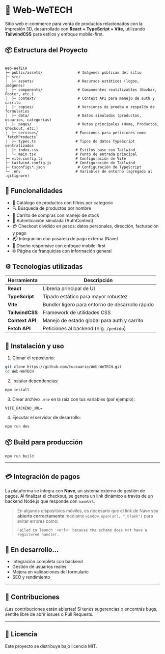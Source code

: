 # 🛒 Web-WeTECH

Sitio web e-commerce para venta de productos relacionados con la impresión 3D, desarrollado con **React + TypeScript + Vite**, utilizando **TailwindCSS** para estilos y enfoque mobile-first.

## 📦 Estructura del Proyecto

```

Web-WeTECH
├─ public/assets/                # Imágenes públicas del sitio
├─ src/
│  ├─ assets/                    # Recursos estáticos (logos, imágenes)
│  ├─ components/                # Componentes reutilizables (Navbar, Footer, etc.)
│  ├─ context/                   # Context API para manejo de auth y carrito
│  ├─ copies/                    # Versiones de prueba o respaldo de formularios
│  ├─ data/                      # Datos simulados (productos, usuarios, categorías)
│  ├─ pages/                     # Rutas principales (Home, Productos, Checkout, etc.)
│  ├─ services/                 # Funciones para peticiones como `fetchProducts`
│  ├─ types.ts                  # Tipos de datos TypeScript centralizados
│  ├─ index.css                 # Estilos base con Tailwind
│  └─ main.tsx                  # Punto de entrada principal
├─ vite.config.ts               # Configuración de Vite
├─ tailwind.config.js           # Configuración de Tailwind
├─ tsconfig\*.json               # Configuración de TypeScript
└─ .env                         # Variables de entorno (agregado al .gitignore)

````

## 🚀 Funcionalidades

- 🛒 Catálogo de productos con filtros por categoría
- 🔍 Búsqueda de productos por nombre
- 🧾 Carrito de compras con manejo de stock
- 👤 Autenticación simulada (AuthContext)
- 💳 Checkout dividido en pasos: datos personales, dirección, facturación y pago
- 📬 Integración con pasarela de pago externa (Nave)
- 📱 Diseño responsive con enfoque mobile-first
- 🌐 Página de franquicias con información general

## ⚙️ Tecnologías utilizadas

| Herramienta         | Descripción                                      |
|---------------------|--------------------------------------------------|
| **React**           | Librería principal de UI                         |
| **TypeScript**      | Tipado estático para mayor robustez              |
| **Vite**            | Bundler ligero para entorno de desarrollo rápido |
| **TailwindCSS**     | Framework de utilidades CSS                     |
| **Context API**     | Manejo de estado global para auth y carrito      |
| **Fetch API**       | Peticiones al backend (e.g. `/pedido`)           |

## 🔧 Instalación y uso

1. Clonar el repositorio:

```bash
git clone https://github.com/tuusuario/Web-WeTECH.git
cd Web-WeTECH
````

2. Instalar dependencias:

```bash
npm install
```

3. Crear archivo `.env` en la raíz con tus variables (por ejemplo):

```
VITE_BACKEND_URL=
```

4. Ejecutar el servidor de desarrollo:

```bash
npm run dev
```

## 📦 Build para producción

```bash
npm run build
```

---

## 💳 Integración de pagos

La plataforma se integra con **Nave**, un sistema externo de gestión de pagos. Al finalizar el checkout, se genera un link dinámico a través de un backend Node.js que responde con `naveUrl`.

> En algunos dispositivos móviles, es necesario que el link de Nave sea **abierto correctamente** mediante `window.open(url, "_blank")` para evitar errores como:
>
> `Failed to launch '<url>' because the scheme does not have a registered handler.`

## 🧪 En desarrollo...

* Integración completa con backend
* Gestión de usuarios reales
* Mejora en validaciones del formulario
* SEO y rendimiento

---

## 🤝 Contribuciones

¡Las contribuciones están abiertas! Si tenés sugerencias o encontrás bugs, sentite libre de abrir issues o Pull Requests.

---

## 📄 Licencia

Este proyecto se distribuye bajo licencia MIT.


